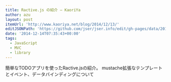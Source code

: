 ```yaml
---
title: Ractive.js の紹介 — KaoriYa
author: azu
layout: post
itemUrl: 'http://www.kaoriya.net/blog/2014/12/13/'
editJSONPath: 'https://github.com/jser/jser.info/edit/gh-pages/data/2014/12/index.json'
date: '2014-12-14T07:35:43+00:00'
tags:
  - JavaScript
  - MVC
  - library
---
```

簡単なTODOアプリを使ったRactive.jsの紹介。
mustache拡張なテンプレートとイベント、データバインディングについて
